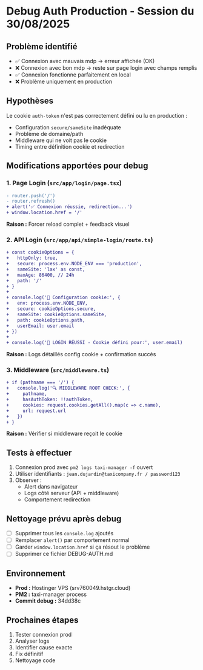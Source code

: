 # Debug Auth Production - Session du 30/08/2025

## Problème identifié
- ✅ Connexion avec mauvais mdp → erreur affichée (OK)
- ❌ Connexion avec bon mdp → reste sur page login avec champs remplis
- ✅ Connexion fonctionne parfaitement en local
- ❌ Problème uniquement en production

## Hypothèses
Le cookie `auth-token` n'est pas correctement défini ou lu en production :
- Configuration `secure/sameSite` inadéquate
- Problème de domaine/path
- Middleware qui ne voit pas le cookie
- Timing entre définition cookie et redirection

## Modifications apportées pour debug

### 1. Page Login (`src/app/login/page.tsx`)
```diff
- router.push('/')
- router.refresh()
+ alert('✅ Connexion réussie, redirection...')
+ window.location.href = '/'
```
**Raison :** Forcer reload complet + feedback visuel

### 2. API Login (`src/app/api/simple-login/route.ts`)
```diff
+ const cookieOptions = {
+   httpOnly: true,
+   secure: process.env.NODE_ENV === 'production',
+   sameSite: 'lax' as const,
+   maxAge: 86400, // 24h
+   path: '/'
+ }
+ 
+ console.log('🍪 Configuration cookie:', {
+   env: process.env.NODE_ENV,
+   secure: cookieOptions.secure,
+   sameSite: cookieOptions.sameSite,
+   path: cookieOptions.path,
+   userEmail: user.email
+ })
+ 
+ console.log('🚀 LOGIN RÉUSSI - Cookie défini pour:', user.email)
```
**Raison :** Logs détaillés config cookie + confirmation succès

### 3. Middleware (`src/middleware.ts`)
```diff
+ if (pathname === '/') {
+   console.log('🔍 MIDDLEWARE ROOT CHECK:', {
+     pathname,
+     hasAuthToken: !!authToken,
+     cookies: request.cookies.getAll().map(c => c.name),
+     url: request.url
+   })
+ }
```
**Raison :** Vérifier si middleware reçoit le cookie

## Tests à effectuer
1. Connexion prod avec `pm2 logs taxi-manager -f` ouvert
2. Utiliser identifiants : `jean.dujardin@taxicompany.fr / password123`
3. Observer :
   - Alert dans navigateur
   - Logs côté serveur (API + middleware)
   - Comportement redirection

## Nettoyage prévu après debug
- [ ] Supprimer tous les `console.log` ajoutés
- [ ] Remplacer `alert()` par comportement normal
- [ ] Garder `window.location.href` si ça résout le problème
- [ ] Supprimer ce fichier DEBUG-AUTH.md

## Environnement
- **Prod :** Hostinger VPS (srv760049.hstgr.cloud)
- **PM2 :** taxi-manager process
- **Commit debug :** 34dd38c

## Prochaines étapes
1. Tester connexion prod
2. Analyser logs
3. Identifier cause exacte
4. Fix définitif
5. Nettoyage code